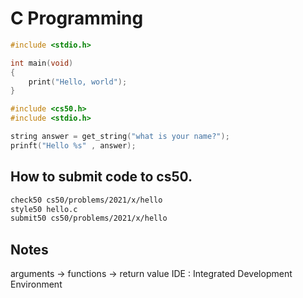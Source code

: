 # C Programming

```c
#include <stdio.h>

int main(void)
{
    print("Hello, world");
}
```

```c
#include <cs50.h>
#include <stdio.h>

string answer = get_string("what is your name?");
prinft("Hello %s" , answer);
```


## How to submit code to cs50.
```bash
check50 cs50/problems/2021/x/hello
style50 hello.c
submit50 cs50/problems/2021/x/hello
```

## Notes
arguments -> functions -> return value
IDE : Integrated Development Environment
